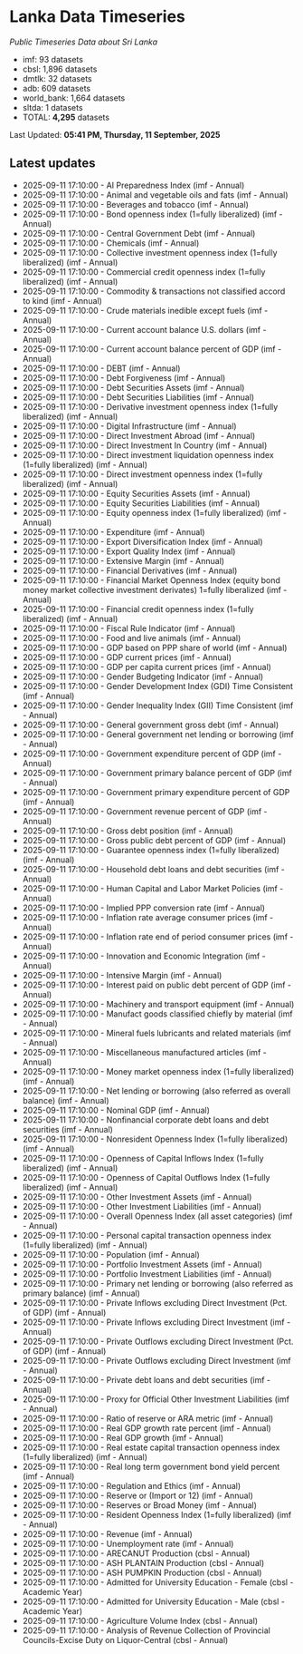 # Lanka Data Timeseries
*Public Timeseries Data about Sri Lanka*

* imf: 93 datasets
* cbsl: 1,896 datasets
* dmtlk: 32 datasets
* adb: 609 datasets
* world_bank: 1,664 datasets
* sltda: 1 datasets
* TOTAL: **4,295** datasets

Last Updated: **05:41 PM, Thursday, 11 September, 2025**

## Latest updates

* 2025-09-11 17:10:00 - AI Preparedness Index (imf - Annual)
* 2025-09-11 17:10:00 - Animal and vegetable oils and fats (imf - Annual)
* 2025-09-11 17:10:00 - Beverages and tobacco (imf - Annual)
* 2025-09-11 17:10:00 - Bond openness index (1=fully liberalized) (imf - Annual)
* 2025-09-11 17:10:00 - Central Government Debt (imf - Annual)
* 2025-09-11 17:10:00 - Chemicals (imf - Annual)
* 2025-09-11 17:10:00 - Collective investment openness index (1=fully liberalized) (imf - Annual)
* 2025-09-11 17:10:00 - Commercial credit openness index (1=fully liberalized) (imf - Annual)
* 2025-09-11 17:10:00 - Commodity & transactions not classified accord to kind (imf - Annual)
* 2025-09-11 17:10:00 - Crude materials inedible except fuels (imf - Annual)
* 2025-09-11 17:10:00 - Current account balance U.S. dollars (imf - Annual)
* 2025-09-11 17:10:00 - Current account balance percent of GDP (imf - Annual)
* 2025-09-11 17:10:00 - DEBT (imf - Annual)
* 2025-09-11 17:10:00 - Debt Forgiveness (imf - Annual)
* 2025-09-11 17:10:00 - Debt Securities Assets (imf - Annual)
* 2025-09-11 17:10:00 - Debt Securities Liabilities (imf - Annual)
* 2025-09-11 17:10:00 - Derivative investment openness index (1=fully liberalized) (imf - Annual)
* 2025-09-11 17:10:00 - Digital Infrastructure (imf - Annual)
* 2025-09-11 17:10:00 - Direct Investment Abroad (imf - Annual)
* 2025-09-11 17:10:00 - Direct Investment In Country (imf - Annual)
* 2025-09-11 17:10:00 - Direct investment liquidation openness index (1=fully liberalized) (imf - Annual)
* 2025-09-11 17:10:00 - Direct investment openness index (1=fully liberalized) (imf - Annual)
* 2025-09-11 17:10:00 - Equity Securities Assets (imf - Annual)
* 2025-09-11 17:10:00 - Equity Securities Liabilities (imf - Annual)
* 2025-09-11 17:10:00 - Equity openness index (1=fully liberalized) (imf - Annual)
* 2025-09-11 17:10:00 - Expenditure (imf - Annual)
* 2025-09-11 17:10:00 - Export Diversification Index (imf - Annual)
* 2025-09-11 17:10:00 - Export Quality Index (imf - Annual)
* 2025-09-11 17:10:00 - Extensive Margin (imf - Annual)
* 2025-09-11 17:10:00 - Financial Derivatives (imf - Annual)
* 2025-09-11 17:10:00 - Financial Market Openness Index (equity bond money market collective investment derivates) 1=fully liberalized (imf - Annual)
* 2025-09-11 17:10:00 - Financial credit openness index (1=fully liberalized) (imf - Annual)
* 2025-09-11 17:10:00 - Fiscal Rule Indicator (imf - Annual)
* 2025-09-11 17:10:00 - Food and live animals (imf - Annual)
* 2025-09-11 17:10:00 - GDP based on PPP share of world (imf - Annual)
* 2025-09-11 17:10:00 - GDP current prices (imf - Annual)
* 2025-09-11 17:10:00 - GDP per capita current prices (imf - Annual)
* 2025-09-11 17:10:00 - Gender Budgeting Indicator (imf - Annual)
* 2025-09-11 17:10:00 - Gender Development Index (GDI) Time Consistent (imf - Annual)
* 2025-09-11 17:10:00 - Gender Inequality Index (GII) Time Consistent (imf - Annual)
* 2025-09-11 17:10:00 - General government gross debt (imf - Annual)
* 2025-09-11 17:10:00 - General government net lending or borrowing (imf - Annual)
* 2025-09-11 17:10:00 - Government expenditure percent of GDP (imf - Annual)
* 2025-09-11 17:10:00 - Government primary balance percent of GDP (imf - Annual)
* 2025-09-11 17:10:00 - Government primary expenditure percent of GDP (imf - Annual)
* 2025-09-11 17:10:00 - Government revenue percent of GDP (imf - Annual)
* 2025-09-11 17:10:00 - Gross debt position (imf - Annual)
* 2025-09-11 17:10:00 - Gross public debt percent of GDP (imf - Annual)
* 2025-09-11 17:10:00 - Guarantee openness index (1=fully liberalized) (imf - Annual)
* 2025-09-11 17:10:00 - Household debt loans and debt securities (imf - Annual)
* 2025-09-11 17:10:00 - Human Capital and Labor Market Policies (imf - Annual)
* 2025-09-11 17:10:00 - Implied PPP conversion rate (imf - Annual)
* 2025-09-11 17:10:00 - Inflation rate average consumer prices (imf - Annual)
* 2025-09-11 17:10:00 - Inflation rate end of period consumer prices (imf - Annual)
* 2025-09-11 17:10:00 - Innovation and Economic Integration (imf - Annual)
* 2025-09-11 17:10:00 - Intensive Margin (imf - Annual)
* 2025-09-11 17:10:00 - Interest paid on public debt percent of GDP (imf - Annual)
* 2025-09-11 17:10:00 - Machinery and transport equipment (imf - Annual)
* 2025-09-11 17:10:00 - Manufact goods classified chiefly by material (imf - Annual)
* 2025-09-11 17:10:00 - Mineral fuels lubricants and related materials (imf - Annual)
* 2025-09-11 17:10:00 - Miscellaneous manufactured articles (imf - Annual)
* 2025-09-11 17:10:00 - Money market openness index (1=fully liberalized) (imf - Annual)
* 2025-09-11 17:10:00 - Net lending or borrowing (also referred as overall balance) (imf - Annual)
* 2025-09-11 17:10:00 - Nominal GDP (imf - Annual)
* 2025-09-11 17:10:00 - Nonfinancial corporate debt loans and debt securities (imf - Annual)
* 2025-09-11 17:10:00 - Nonresident Openness Index (1=fully liberalized) (imf - Annual)
* 2025-09-11 17:10:00 - Openness of Capital Inflows Index (1=fully liberalized) (imf - Annual)
* 2025-09-11 17:10:00 - Openness of Capital Outflows Index (1=fully liberalized) (imf - Annual)
* 2025-09-11 17:10:00 - Other Investment Assets (imf - Annual)
* 2025-09-11 17:10:00 - Other Investment Liabilities (imf - Annual)
* 2025-09-11 17:10:00 - Overall Openness Index (all asset categories) (imf - Annual)
* 2025-09-11 17:10:00 - Personal capital transaction openness index (1=fully liberalized) (imf - Annual)
* 2025-09-11 17:10:00 - Population (imf - Annual)
* 2025-09-11 17:10:00 - Portfolio Investment Assets (imf - Annual)
* 2025-09-11 17:10:00 - Portfolio Investment Liabilities (imf - Annual)
* 2025-09-11 17:10:00 - Primary net lending or borrowing (also referred as primary balance) (imf - Annual)
* 2025-09-11 17:10:00 - Private Inflows excluding Direct Investment (Pct. of GDP) (imf - Annual)
* 2025-09-11 17:10:00 - Private Inflows excluding Direct Investment (imf - Annual)
* 2025-09-11 17:10:00 - Private Outflows excluding Direct Investment (Pct. of GDP) (imf - Annual)
* 2025-09-11 17:10:00 - Private Outflows excluding Direct Investment (imf - Annual)
* 2025-09-11 17:10:00 - Private debt loans and debt securities (imf - Annual)
* 2025-09-11 17:10:00 - Proxy for Official Other Investment Liabilities (imf - Annual)
* 2025-09-11 17:10:00 - Ratio of reserve or ARA metric (imf - Annual)
* 2025-09-11 17:10:00 - Real GDP growth rate percent (imf - Annual)
* 2025-09-11 17:10:00 - Real GDP growth (imf - Annual)
* 2025-09-11 17:10:00 - Real estate capital transaction openness index (1=fully liberalized) (imf - Annual)
* 2025-09-11 17:10:00 - Real long term government bond yield percent (imf - Annual)
* 2025-09-11 17:10:00 - Regulation and Ethics (imf - Annual)
* 2025-09-11 17:10:00 - Reserve or (Import or 12) (imf - Annual)
* 2025-09-11 17:10:00 - Reserves or Broad Money (imf - Annual)
* 2025-09-11 17:10:00 - Resident Openness Index (1=fully liberalized) (imf - Annual)
* 2025-09-11 17:10:00 - Revenue (imf - Annual)
* 2025-09-11 17:10:00 - Unemployment rate (imf - Annual)
* 2025-09-11 17:10:00 - ARECANUT Production (cbsl - Annual)
* 2025-09-11 17:10:00 - ASH PLANTAIN Production (cbsl - Annual)
* 2025-09-11 17:10:00 - ASH PUMPKIN Production (cbsl - Annual)
* 2025-09-11 17:10:00 - Admitted for University Education - Female (cbsl - Academic Year)
* 2025-09-11 17:10:00 - Admitted for University Education - Male (cbsl - Academic Year)
* 2025-09-11 17:10:00 - Agriculture Volume Index (cbsl - Annual)
* 2025-09-11 17:10:00 - Analysis of Revenue Collection of Provincial Councils-Excise Duty on Liquor-Central (cbsl - Annual)